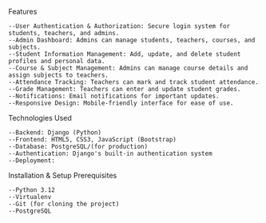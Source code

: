 Features

    --User Authentication & Authorization: Secure login system for students, teachers, and admins.
    --Admin Dashboard: Admins can manage students, teachers, courses, and subjects.
    --Student Information Management: Add, update, and delete student profiles and personal data.
    --Course & Subject Management: Admins can manage course details and assign subjects to teachers.
    --Attendance Tracking: Teachers can mark and track student attendance.
    --Grade Management: Teachers can enter and update student grades.
    --Notifications: Email notifications for important updates.
    --Responsive Design: Mobile-friendly interface for ease of use.

Technologies Used

    --Backend: Django (Python)
    --Frontend: HTML5, CSS3, JavaScript (Bootstrap)
    --Database: PostgreSQL/(for production)
    --Authentication: Django's built-in authentication system
    --Deployment:

Installation & Setup
Prerequisites

    --Python 3.12
    --Virtualenv
    --Git (for cloning the project)
    --PostgreSQL

